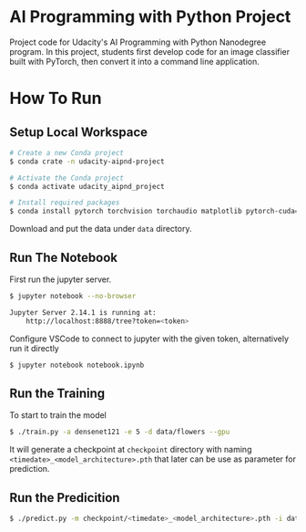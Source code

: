 # AI Programming with Python Project

Project code for Udacity's AI Programming with Python Nanodegree program. In this project, students first develop code for an image classifier built with PyTorch, then convert it into a command line application.

# How To Run

## Setup Local Workspace

```bash
# Create a new Conda project
$ conda crate -n udacity-aipnd-project

# Activate the Conda project
$ conda activate udacity_aipnd_project

# Install required packages
$ conda install pytorch torchvision torchaudio matplotlib pytorch-cuda=12.4 -c pytorch -c nvidia
```

Download and put the data under `data` directory.

## Run The Notebook

First run the jupyter server.

```bash
$ jupyter notebook --no-browser

Jupyter Server 2.14.1 is running at:
    http://localhost:8888/tree?token=<token>
```

Configure VSCode to connect to jupyter with the given token, alternatively run it directly

```bash
$ jupyter notebook notebook.ipynb
```

## Run the Training

To start to train the model

```bash
$ ./train.py -a densenet121 -e 5 -d data/flowers --gpu
```

It will generate a checkpoint at `checkpoint` directory with naming `<timedate>_<model_architecture>.pth` that later can be use as parameter for prediction.

## Run the Predicition

```bash
$ ./predict.py -m checkpoint/<timedate>_<model_architecture>.pth -i data/flowers/valid/1/image_06739.jpg

```
